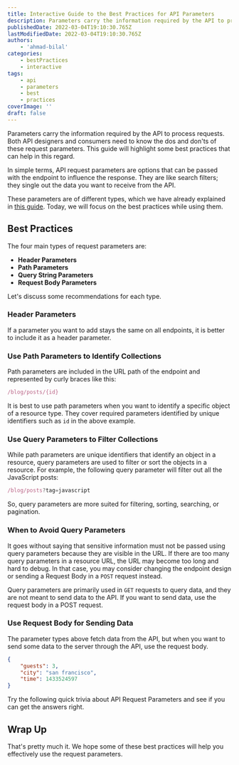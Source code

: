 ```yaml
---
title: Interactive Guide to the Best Practices for API Parameters
description: Parameters carry the information required by the API to process requests. Both API designers and consumers need to know the dos and don'ts of the API request parameters. This guide will highlight some best practices that can help in this regard.
publishedDate: 2022-03-04T19:10:30.765Z
lastModifiedDate: 2022-03-04T19:10:30.765Z
authors:
    - 'ahmad-bilal'
categories:
    - bestPractices
    - interactive
tags:
    - api
    - parameters
    - best
    - practices
coverImage: ''
draft: false
---
```


<Lead>

Parameters carry the information required by the API to process requests. Both API designers and consumers need to know the dos and don'ts of these request parameters. This guide will highlight some best practices that can help in this regard.

</Lead>

In simple terms, API request parameters are options that can be passed with the endpoint to influence the response. They are like search filters; they single out the data you want to receive from the API.

These parameters are of different types, which we have already explained in [this guide](https://rapidapi.com/guides/learn-api-request-parameters). Today, we will focus on the best practices while using them.

## Best Practices

The four main types of request parameters are:

-   **Header Parameters**
-   **Path Parameters**
-   **Query String Parameters**
-   **Request Body Parameters**

Let's discuss some recommendations for each type.

### Header Parameters

If a parameter you want to add stays the same on all endpoints, it is better to include it as a header parameter.

### Use Path Parameters to Identify Collections

Path parameters are included in the URL path of the endpoint and represented by curly braces like this:

```js
/blog/posts/{id}
```

It is best to use path parameters when you want to identify a specific object of a resource type. They cover required parameters identified by unique identifiers such as `id` in the above example.

### Use Query Parameters to Filter Collections

While path parameters are unique identifiers that identify an object in a resource, query parameters are used to filter or sort the objects in a resource. For example, the following query parameter will filter out all the JavaScript posts:

```js
/blog/posts?tag=javascript
```

So, query parameters are more suited for filtering, sorting, searching, or pagination.

### When to Avoid Query Parameters

It goes without saying that sensitive information must not be passed using query parameters because they are visible in the URL. If there are too many query parameters in a resource URL, the URL may become too long and hard to debug. In that case, you may consider changing the endpoint design or sending a Request Body in a `POST` request instead.

Query parameters are primarily used in `GET` requests to query data, and they are not meant to send data to the API. If you want to send data, use the request body in a POST request.

### Use Request Body for Sending Data

The parameter types above fetch data from the API, but when you want to send some data to the server through the API, use the request body.

```json
{
	"guests": 3,
	"city": "san francisco",
	"time": 1433524597
}
```

Try the following quick trivia about API Request Parameters and see if you can get the answers right.

<TriviaRequestParameters />

## Wrap Up

That's pretty much it. We hope some of these best practices will help you effectively use the request parameters.
